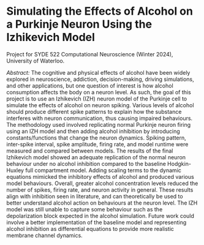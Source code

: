 # Simulating the Effects of Alcohol on a Purkinje Neuron Using the Izhikevich Model

Project for SYDE 522 Computational Neuroscience (Winter 2024), University of Waterloo. 

_Abstract:_ The cognitive and physical effects of alcohol have been widely explored in neuroscience, addiction, decision-making, driving simulations, and other applications, but one question of interest is how alcohol consumption affects the body on a neuron level. As such, the goal of this project is to use an Izhikevich (IZH) neuron model of the Purkinje cell to simulate the effects of alcohol on neuron spiking. Various levels of alcohol should produce different spike patterns to explain how the substance interferes with neuron communication, thus causing impaired behaviours. The methodology used involved replicating normal Purkinje neuron firing using an IZH model and then adding alcohol inhibition by introducing constants/functions that change the neuron dynamics. Spiking pattern, inter-spike interval, spike amplitude, firing rate, and model runtime were measured and compared between models. The results of the final Izhikevich model showed an adequate replication of the normal neuron behaviour under no alcohol inhibition compared to the baseline Hodgkin-Huxley full compartment model. Adding scaling terms to the dynamic equations mimicked the inhibitory effects of alcohol and produced various model behaviours. Overall, greater alcohol concentration levels reduced the number of spikes, firing rate, and neuron activity in general. These results align with inhibition seen in literature, and can theoretically be used to better understand alcohol action on behaviours at the neuron level. The IZH model was still unable to capture some behaviour such as the depolarization block expected in the alcohol simulation. Future work could involve a better implementation of the baseline model and representing alcohol inhibition as differential equations to provide more realistic membrane channel dynamics.
